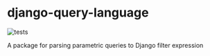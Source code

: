 # django-query-language 

![tests](https://github.com/ivan-katkov/django-query-language/actions/workflows/test.yaml/badge.svg)


A package for parsing parametric queries to Django filter expression

